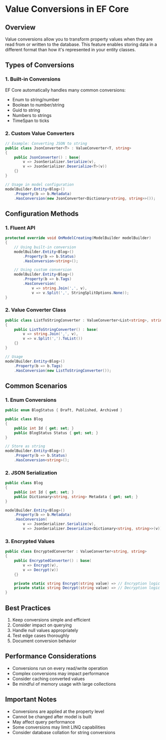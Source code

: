 # Value Conversions in EF Core

## Overview

Value conversions allow you to transform property values when they are read from or written to the database. This feature enables storing data in a different format than how it's represented in your entity classes.

## Types of Conversions

### 1. Built-in Conversions

EF Core automatically handles many common conversions:

- Enum to string/number
- Boolean to number/string
- Guid to string
- Numbers to strings
- TimeSpan to ticks

### 2. Custom Value Converters

```csharp
// Example: Converting JSON to string
public class JsonConverter<T> : ValueConverter<T, string>
{
    public JsonConverter() : base(
        v => JsonSerializer.Serialize(v),
        v => JsonSerializer.Deserialize<T>(v))
    {}
}

// Usage in model configuration
modelBuilder.Entity<Blog>()
    .Property(b => b.Metadata)
    .HasConversion(new JsonConverter<Dictionary<string, string>>());
```

## Configuration Methods

### 1. Fluent API

```csharp
protected override void OnModelCreating(ModelBuilder modelBuilder)
{
    // Using built-in conversion
    modelBuilder.Entity<Blog>()
        .Property(b => b.Status)
        .HasConversion<string>();

    // Using custom conversion
    modelBuilder.Entity<Blog>()
        .Property(b => b.Tags)
        .HasConversion(
            v => string.Join(',', v),
            v => v.Split(',', StringSplitOptions.None));
}
```

### 2. Value Converter Class

```csharp
public class ListToStringConverter : ValueConverter<List<string>, string>
{
    public ListToStringConverter() : base(
        v => string.Join(',', v),
        v => v.Split(',').ToList())
    {}
}

// Usage
modelBuilder.Entity<Blog>()
    .Property(b => b.Tags)
    .HasConversion(new ListToStringConverter());
```

## Common Scenarios

### 1. Enum Conversions

```csharp
public enum BlogStatus { Draft, Published, Archived }

public class Blog
{
    public int Id { get; set; }
    public BlogStatus Status { get; set; }
}

// Store as string
modelBuilder.Entity<Blog>()
    .Property(b => b.Status)
    .HasConversion<string>();
```

### 2. JSON Serialization

```csharp
public class Blog
{
    public int Id { get; set; }
    public Dictionary<string, string> Metadata { get; set; }
}

modelBuilder.Entity<Blog>()
    .Property(b => b.Metadata)
    .HasConversion(
        v => JsonSerializer.Serialize(v),
        v => JsonSerializer.Deserialize<Dictionary<string, string>>(v));
```

### 3. Encrypted Values

```csharp
public class EncryptedConverter : ValueConverter<string, string>
{
    public EncryptedConverter() : base(
        v => Encrypt(v),
        v => Decrypt(v))
    {}

    private static string Encrypt(string value) => // Encryption logic
    private static string Decrypt(string value) => // Decryption logic
}
```

## Best Practices

1. Keep conversions simple and efficient
2. Consider impact on querying
3. Handle null values appropriately
4. Test edge cases thoroughly
5. Document conversion behavior

## Performance Considerations

- Conversions run on every read/write operation
- Complex conversions may impact performance
- Consider caching converted values
- Be mindful of memory usage with large collections

## Important Notes

- Conversions are applied at the property level
- Cannot be changed after model is built
- May affect query performance
- Some conversions may limit LINQ capabilities
- Consider database collation for string conversions
